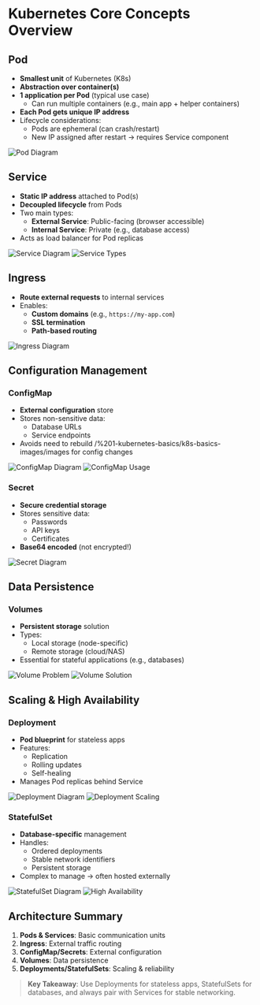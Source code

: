 # Kubernetes Core Concepts Overview

## Pod
- **Smallest unit** of Kubernetes (K8s)
- **Abstraction over container(s)**
- **1 application per Pod** (typical use case)
  - Can run multiple containers (e.g., main app + helper containers)
- **Each Pod gets unique IP address**
- Lifecycle considerations:
  - Pods are ephemeral (can crash/restart)
  - New IP assigned after restart → requires Service component

![Pod Diagram](/%201-kubernetes-basics/k8s-basics-images/image-1.png)

## Service
- **Static IP address** attached to Pod(s)
- **Decoupled lifecycle** from Pods
- Two main types:
  - **External Service**: Public-facing (browser accessible)
  - **Internal Service**: Private (e.g., database access)
- Acts as load balancer for Pod replicas

![Service Diagram](/%201-kubernetes-basics/k8s-basics-images/image.png)
![Service Types](/%201-kubernetes-basics/k8s-basics-images/image-2.png)

## Ingress
- **Route external requests** to internal services
- Enables:
  - **Custom domains** (e.g., `https://my-app.com`)
  - **SSL termination**
  - **Path-based routing**

![Ingress Diagram](/%201-kubernetes-basics/k8s-basics-images/image-3.png)

## Configuration Management
### ConfigMap
- **External configuration** store
- Stores non-sensitive data:
  - Database URLs
  - Service endpoints
- Avoids need to rebuild /%201-kubernetes-basics/k8s-basics-images/images for config changes

![ConfigMap Diagram](/%201-kubernetes-basics/k8s-basics-images/image-4.png)
![ConfigMap Usage](/%201-kubernetes-basics/k8s-basics-images/image-5.png)

### Secret
- **Secure credential storage**
- Stores sensitive data:
  - Passwords
  - API keys
  - Certificates
- **Base64 encoded** (not encrypted!)

![Secret Diagram](/%201-kubernetes-basics/k8s-basics-images/image-6.png)

## Data Persistence
### Volumes
- **Persistent storage** solution
- Types:
  - Local storage (node-specific)
  - Remote storage (cloud/NAS)
- Essential for stateful applications (e.g., databases)

![Volume Problem](/%201-kubernetes-basics/k8s-basics-images/image-7.png)
![Volume Solution](/%201-kubernetes-basics/k8s-basics-images/image-8.png)

## Scaling & High Availability
### Deployment
- **Pod blueprint** for stateless apps
- Features:
  - Replication
  - Rolling updates
  - Self-healing
- Manages Pod replicas behind Service

![Deployment Diagram](/%201-kubernetes-basics/k8s-basics-images/image-9.png)
![Deployment Scaling](/%201-kubernetes-basics/k8s-basics-images/image-10.png)

### StatefulSet
- **Database-specific** management
- Handles:
  - Ordered deployments
  - Stable network identifiers
  - Persistent storage
- Complex to manage → often hosted externally

![StatefulSet Diagram](/%201-kubernetes-basics/k8s-basics-images/image-11.png)
![High Availability](/%201-kubernetes-basics/k8s-basics-images/image-12.png)

## Architecture Summary
1. **Pods & Services**: Basic communication units
2. **Ingress**: External traffic routing
3. **ConfigMap/Secrets**: External configuration
4. **Volumes**: Data persistence
5. **Deployments/StatefulSets**: Scaling & reliability

> **Key Takeaway**: Use Deployments for stateless apps, StatefulSets for databases, and always pair with Services for stable networking.